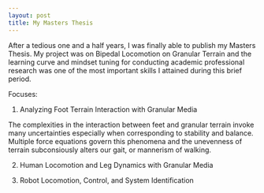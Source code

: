 ```yaml
---
layout: post
title: My Masters Thesis
---
```


After a tedious one and a half years, I was finally able to publish my Masters Thesis. My project was on Bipedal Locomotion on Granular Terrain and the learning curve and mindset tuning for conducting academic professional research was one of the most important skills I attained during this brief period.

Focuses:

1. Analyzing Foot Terrain Interaction with Granular Media

The complexities in the interaction between feet and granular terrain invoke many uncertainties especially when corresponding to stability and balance. Multiple force equations govern this phenomena and the unevenness of terrain subconsiously alters our gait, or mannerism of walking.

2. Human Locomotion and Leg Dynamics with Granular Media


3. Robot Locomotion, Control, and System Identification

